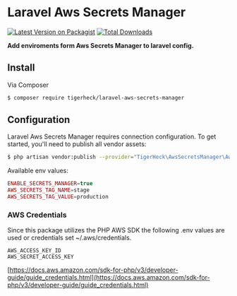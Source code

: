# Laravel Aws Secrets Manager

[![Latest Version on Packagist](https://img.shields.io/packagist/v/tigerheck/laravel-aws-secrets-manager.svg?style=flat-square)](https://packagist.org/packages/tigerheck/laravel-aws-secrets-manager)
[![Total Downloads](https://img.shields.io/packagist/dt/tigerheck/laravel-aws-secrets-manager.svg?style=flat-square)](https://packagist.org/packages/tigerheck/laravel-aws-secrets-manager)


**Add enviroments form Aws Secrets Manager to laravel config.**

## Install

Via Composer

``` bash
$ composer require tigerheck/laravel-aws-secrets-manager
```


## Configuration

Laravel Aws Secrets Manager requires connection configuration. To get started, you'll need to publish all vendor assets:

```bash
$ php artisan vendor:publish --provider="TigerHeck\AwsSecretsManager\AwsSecretsManagerServiceProvider"
```

Available env values:
``` php
ENABLE_SECRETS_MANAGER=true
AWS_SECRETS_TAG_NAME=stage
AWS_SECRETS_TAG_VALUE=production
```

### AWS Credentials

Since this package utilizes the PHP AWS SDK the following .env values are used or credentials set ~/.aws/credentials.

```
AWS_ACCESS_KEY_ID
AWS_SECRET_ACCESS_KEY
```
[https://docs.aws.amazon.com/sdk-for-php/v3/developer-guide/guide_credentials.html](https://docs.aws.amazon.com/sdk-for-php/v3/developer-guide/guide_credentials.html)

